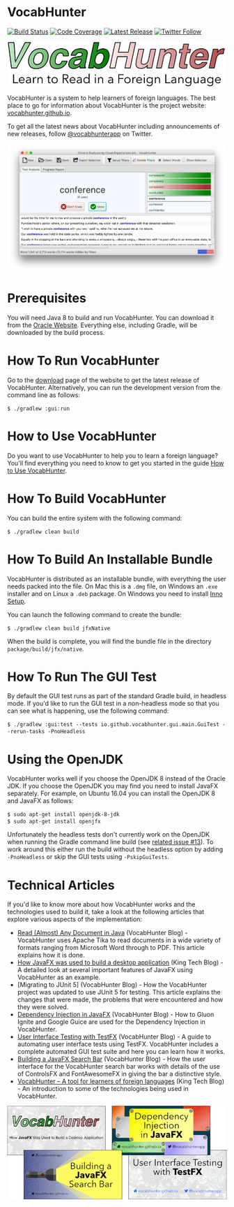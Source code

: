 # VocabHunter

[![Build Status](https://img.shields.io/travis/VocabHunter/VocabHunter.svg)](https://travis-ci.org/VocabHunter/VocabHunter)
[![Code Coverage](https://img.shields.io/codecov/c/github/VocabHunter/VocabHunter.svg)](https://codecov.io/gh/VocabHunter/VocabHunter)
[![Latest Release](https://img.shields.io/github/release/VocabHunter/VocabHunter.svg)](https://github.com/VocabHunter/VocabHunter/releases/latest)
[![Twitter Follow](https://img.shields.io/twitter/follow/vocabhunterapp.svg?style=social&label=Follow)](https://twitter.com/vocabhunterapp)

[![VocabHunter](/assets/VocabHunter.png)](https://vocabhunter.github.io/)

VocabHunter is a system to help learners of foreign languages.  The best place to go for information about VocabHunter is the project website: [vocabhunter.github.io](https://vocabhunter.github.io/).

To get all the latest news about VocabHunter including announcements of new releases, follow [@vocabhunterapp](https://twitter.com/vocabhunterapp) on Twitter.

[![VocabHunter](/assets/VocabHunter-in-use.png)](https://vocabhunter.github.io/)

# Prerequisites

You will need Java 8 to build and run VocabHunter.  You can download it from the [Oracle Website](http://www.oracle.com/technetwork/java/javase/downloads/index.html).  Everything else, including Gradle, will be downloaded by the build process.

# How To Run VocabHunter

Go to the [download](https://vocabhunter.github.io/download/) page of the website to get the latest release of VocabHunter.  Alternatively, you can run the development version from the command line as follows:
~~~
$ ./gradlew :gui:run
~~~

# How to Use VocabHunter

Do you want to use VocabHunter to help you to learn a foreign language?  You'll find everything you need to know to get you started in the guide [How to Use VocabHunter](https://vocabhunter.github.io/help/).

# How To Build VocabHunter

You can build the entire system with the following command:
~~~
$ ./gradlew clean build
~~~

# How To Build An Installable Bundle

VocabHunter is distributed as an installable bundle, with everything the user needs packed into the file.  On Mac this is a `.dmg` file, on Windows an `.exe` installer and on Linux a `.deb` package.  On Windows you need to install [Inno Setup](http://www.jrsoftware.org/isdl.php).

You can launch the following command to create the bundle:
~~~
$ ./gradlew clean build jfxNative
~~~

When the build is complete, you will find the bundle file in the directory `package/build/jfx/native`.

# How To Run The GUI Test

By default the GUI test runs as part of the standard Gradle build, in headless mode.  If you'd like to run the GUI test in a non-headless mode so that you can see what is happening, use the following command:
~~~
$ ./gradlew :gui:test --tests io.github.vocabhunter.gui.main.GuiTest --rerun-tasks -PnoHeadless
~~~

# Using the OpenJDK

VocabHunter works well if you choose the OpenJDK 8 instead of the Oracle JDK.  If you choose the OpenJDK you may find you need to install JavaFX separately.  For example, on Ubuntu 16.04 you can install the OpenJDK 8 and JavaFX as follows:
~~~
$ sudo apt-get install openjdk-8-jdk
$ sudo apt-get install openjfx
~~~

Unfortunately the headless tests don't currently work on the OpenJDK when running the Gradle command line build (see [related issue #13](../../issues/13)).   To work around this either run the build without the headless option by adding `-PnoHeadless` or skip the GUI tests using `-PskipGuiTests`.

# Technical Articles

If you'd like to know more about how VocabHunter works and the technologies used to build it, take a look at the following articles that explore various aspects of the implementation:

* [Read (Almost) Any Document in Java] (VocabHunter Blog) - VocabHunter uses Apache Tika to read documents in a wide variety of formats ranging from Microsoft Word through to PDF.  This article explains how it is done.
* [How JavaFX was used to build a desktop application] (King Tech Blog) - A detailed look at several important features of JavaFX using VocabHunter as an example.
* [Migrating to JUnit 5] (VocabHunter Blog) - How the VocabHunter project was updated to use JUnit 5 for testing.  This article explains the changes that were made, the problems that were encountered and how they were solved.
* [Dependency Injection in JavaFX] (VocabHunter Blog) - How to Gluon Ignite and Google Guice are used for the  Dependency Injection in VocabHunter.
* [User Interface Testing with TestFX] (VocabHunter Blog) - A guide to automating user interface tests using TestFX.  VocabHunter includes a complete automated GUI test suite and here you can learn how it works.
* [Building a JavaFX Search Bar] (VocabHunter Blog) - How the user interface for the VocabHunter search bar works with details of the use of ControlsFX and FontAwesomeFX in giving the bar a distinctive style.
* [VocabHunter – A tool for learners of foreign languages] (King Tech Blog) - An introduction to some of the technologies being used in VocabHunter.

[![VocabHunter](/assets/VocabHunter-Technical-Articles.png)](https://vocabhunter.github.io/blog/)

[Dependency Injection in JavaFX]:/2016/11/13/JavaFX-Dependency-Injection.html
[User Interface Testing with TestFX]:/2016/07/27/TestFX.html
[Building a JavaFX Search Bar]:/2017/01/15/Search-Bar.html
[Read (Almost) Any Document in Java]:/2017/04/30/Read-Any-Document-Format.html

[VocabHunter – A tool for learners of foreign languages]:https://techblog.king.com/vocabhunter-a-tool-for-learners-of-foreign-languages/
[How JavaFX was used to build a desktop application]:https://techblog.king.com/javafx-used-build-desktop-application/
